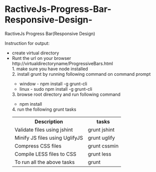 # RactiveJs-Progress-Bar-Responsive-Design-
RactiveJs Progress Bar(Responsive Design)

Instruction for output:<br>
<ul>
<li>create virtual directory</li>
<li>Runt the url on your browser http://virtualdirectoryname/ProgressiveBars.html</li>
</li
To run Grunt tasks:<br>
1. make sure you have node installed<br>
2. install grunt by running following command on command prompt<br>
   <ul>
   <li>window - npm install -g grunt-cli</li>
   <li>linux - sudo npm install -g grunt-cli</li>
   </ul>
3. browse root directory and run following command<br>
   <ul><li>npm install</li></ul>
4. run the following grunt tasks<br>
   <table>
     <tr>
     <th>Description</th>
     <th>tasks</th>
     </tr>
     <tr>
      <td>Validate files using jshint</td>
      <td>grunt jshint</td>
     </tr>
     <tr>
      <td>Minify JS files using UglifyJS</td>
      <td>grunt uglify</td>
     </tr>
     <tr>
      <td>Compress CSS files</td>
      <td>grunt cssmin</td>
     </tr>
     <tr>
      <td>Compile LESS files to CSS</td>
      <td>grunt less</td>
     </tr>
     <tr>
      <td>To run all the above tasks</td>
      <td>grunt</td>
     </tr>
   </table>
   


 
